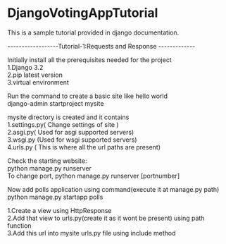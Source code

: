 # DjangoVotingAppTutorial  
This is a sample tutorial provided in django documentation.  
  
------------------Tutorial-1:Requests and Response -------------     
  
Initially install all the prerequisites needed for the project   
1.Django 3.2   
2.pip latest version   
3.virtual environment   
  
Run the command to create a basic site like hello world   
django-admin startproject mysite    

mysite directory is created and it contains     
1.settings.py( Change settings of site )   
2.asgi.py( Used for asgi supported servers)   
3.wsgi.py (Used for wsgi supported servers)   
4.urls.py ( This is where all the url paths are present)   
   
Check the starting website:   
python manage.py runserver   
To change port, python manage.py runserver [portnumber]   
      
Now add polls application using command(execute it at manage.py path)    
python manage.py startapp polls    
      
1.Create a view using HttpResponse   
2.Add that view to urls.py(create it as it wont be present) using path function   
3.Add this url into mysite urls.py file using include method   
  
  


